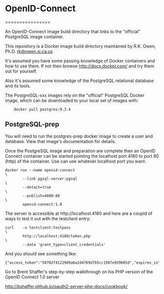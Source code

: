 # OpenID-Connect
================

An OpenID-Connect image build directory that links to the "official" PostgreSQL image container.

This repository is a Docker image build directory maintained
by R.K. Owen, Ph.D. <rk@owen.sj.ca.us>

It's assumed you have some passing knowledge of Docker containers and how
to use them.  If not then browse http://docs.docker.com/ and try them
out for yourself.

Also it's assumed some knowledge of the PostgreSQL relational database and
its tools.

The PostgreSQL-xxx images rely on the "official" PostgreSQL Docker image,
which can be downloaded to your local set of images with:

```
	docker pull postgres:9.3.4
```

## PostgreSQL-prep

You will need to run the postgres-prep docker image to create a user and
database.  View that image's documentation for details.

Once the PostgreSQL image and preparation are complete then an OpenID Connect
container can be started 
pointing the localhost port 4180 to port 80 (http)
of the container.  Use can use whatever localhost port you want.

```
docker run --name openid-connect                                        \
        --link pgsql-server:pgsql                                       \
        --detach=true                                                   \
        --publish=4080:80                                               \
        openid-connect:1.0
```

The server is accessible at http://localhost:4180
and here are a coupld of ways to test it out with the testclient entry:

```
curl    -u testclient:testpass                                          \
        http://localhost:4180/token.php                                 \
        --data 'grant_type=client_credentials'
```

And you should see something like:

```
{"access_token":"50702f4122909a6a2d4769d7b5cc1987e939605d","expires_in":3600,"token_type":"Bearer","scope":null}
```

Go to Brent Shaffer's step-by-step walkthrough on his PHP version of the
OpenID Connect 1.0 server

http://bshaffer.github.io/oauth2-server-php-docs/cookbook/

